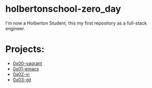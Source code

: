 # holbertonschool-zero_day

I'm now a Holberton Student, this my first repository as a full-stack engineer.

# Projects:

* [0x00-vagrant](https://github.com/Jenni-Foued/holbertonschool-zero_day/tree/master/0x00-vagrant)
* [0x01-emacs](https://github.com/Jenni-Foued/holbertonschool-zero_day/tree/master/0x01-emacs)
* [0x02-vi](https://github.com/Jenni-Foued/holbertonschool-zero_day/tree/master/0x02-vi)
* [0x03-git](https://github.com/Jenni-Foued/holbertonschool-zero_day/tree/master/0x03-git)